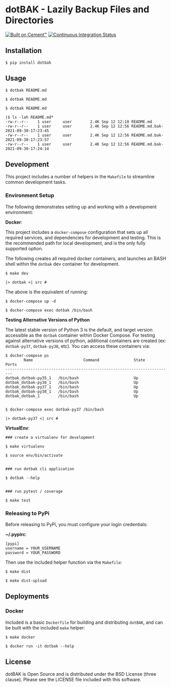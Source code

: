 # dotBAK - Lazily Backup Files and Directories

[![Built on Cement™](https://img.shields.io/badge/Built%20on%20Cement%E2%84%A2-3.0-yellow)](https://builtoncement.com) [![Continuous Integration Status](https://app.travis-ci.com/datafolklabs/dotbak.svg?branch=master)](https://travis-ci.com/github/datafolklabs/dotbak)


## Installation

```
$ pip install dotbak
```

## Usage

```
$ dotbak README.md

$ dotbak README.md

$ dotbak README.md

|$ ls -lah README.md*
-rw-r--r--    1 user     user        2.4K Sep 12 12:10 README.md
-rw-r--r--    1 user     user        2.4K Sep 12 12:56 README.md.bak-2021-09-30-17:23:45
-rw-r--r--    1 user     user        2.4K Sep 12 12:56 README.md.bak-2021-09-30-17:23:57
-rw-r--r--    1 user     user        2.4K Sep 12 12:56 README.md.bak-2021-09-30-17:24:14
```

## Development

This project includes a number of helpers in the `Makefile` to streamline common development tasks.

### Environment Setup

The following demonstrates setting up and working with a development environment:

**Docker**:

This project includes a `docker-compose` configuration that sets up all required services, and dependencies for development and testing.  This is the recommended path for local development, and is the only fully supported option.

The following creates all required docker containers, and launches an BASH shell within the `dotbak` dev container for development.
```
$ make dev

|> dotbak <| src #
```

The above is the equivalent of running:

```
$ docker-compose up -d

$ docker-compose exec dotbak /bin/bash
```

**Testing Alternative Versions of Python**

The latest stable version of Python 3 is the default, and target version accessible as the `dotbak` container within Docker Compose.  For testing against alternative versions of python, additional containers are created (ex: `dotbak-py37`, `dotbak-py38`, etc). You can access these containers via:

```
$ docker-compose ps
        Name                      Command               State     Ports
-------------------------------------------------------------------------
dotbak_dotbak-py35_1   /bin/bash                        Up
dotbak_dotbak-py36_1   /bin/bash                        Up
dotbak_dotbak-py37_1   /bin/bash                        Up
dotbak_dotbak-py38_1   /bin/bash                        Up
dotbak_dotbak_1        /bin/bash                        Up


$ docker-compose exec dotbak-py37 /bin/bash

|> dotbak-py37 <| src #
```


**VirtualEnv**:

```
### create a virtualenv for development

$ make virtualenv

$ source env/bin/activate


### run dotbak cli application

$ dotbak --help


### run pytest / coverage

$ make test
```


### Releasing to PyPi

Before releasing to PyPi, you must configure your login credentials:

**~/.pypirc**:

```
[pypi]
username = YOUR_USERNAME
password = YOUR_PASSWORD
```

Then use the included helper function via the `Makefile`:

```
$ make dist

$ make dist-upload
```

## Deployments

### Docker

Included is a basic `Dockerfile` for building and distributing `dotBAK`,
and can be built with the included `make` helper:

```
$ make docker

$ docker run -it dotbak --help
```

## License

dotBAK is Open Source and is distributed under the BSD License (three clause).  Please see the LICENSE file included with this software.